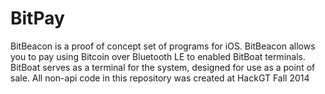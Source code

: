 # BitPay
BitBeacon is a proof of concept set of programs for iOS.
BitBeacon allows you to pay using Bitcoin over Bluetooth LE to enabled BitBoat terminals.
BitBoat serves as a terminal for the system, designed for use as a point of sale.
All non-api code in this repository was created at HackGT Fall 2014
